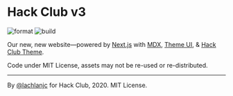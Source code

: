 # Hack Club v3

![format](https://github.com/hackclub/v3/workflows/format/badge.svg)
![build](https://github.com/hackclub/v3/workflows/build/badge.svg)

Our new, new website—powered by [Next.js] with [MDX], [Theme UI], & [Hack Club Theme].

[next.js]: https://nextjs.org
[mdx]: https://mdxjs.com
[theme ui]: https://theme-ui.com
[hack club theme]: https://github.com/hackclub/theme

Code under MIT License, assets may not be re-used or re-distributed.

---

By [@lachlanjc](https://lachlanjc.com) for Hack Club, 2020. MIT License.
